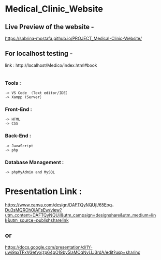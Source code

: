 # Medical_Clinic_Website

## Live Preview of the website -
https://sabrina-mostafa.github.io/PROJECT_Medical-Clinic-Website/


## For localhost testing -
link : http://localhost/Medico/index.html#book
<br/><br/>


### Tools :

    -> VS Code  (Text editor/IDE) 
    -> Xampp (Server)
        
### Front-End :

    -> HTML
    -> CSS
    
### Back-End :

    -> JavaScript
    -> php
    
### Database Management :

    -> phpMyAdmin and MySQL


# Presentation Link :
https://www.canva.com/design/DAFTQyNQUjI/65Epq-Du3sMQROhOiAFsEw/view?utm_content=DAFTQyNQUjI&utm_campaign=designshare&utm_medium=link&utm_source=publishsharelink
## or
https://docs.google.com/presentation/d/1Y-uwi9axTFxVGefyxjzp64gO19by5laMCqNvLIJ3rdA/edit?usp=sharing

